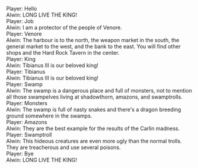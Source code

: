 Player: Hello  
Alwin: LONG LIVE THE KING!  
Player: Job  
Alwin: I am a protector of the people of Venore.  
Player: Venore  
Alwin: The harbour is to the north, the weapon market in the south, the general market to the west, and the bank to the east. You will find other shops and the Hard Rock Tavern in the center.  
Player: King  
Alwin: Tibianus III is our beloved king!  
Player: Tibianus  
Alwin: Tibianus III is our beloved king!  
Player: Swamp  
Alwin: The swamp is a dangerous place and full of monsters, not to mention all those swampelves living at shadowthorn, amazons, and swamptrolls.  
Player: Monsters  
Alwin: The swamp is full of nasty snakes and there's a dragon breeding ground somewhere in the swamps.  
Player: Amazons  
Alwin: They are the best example for the results of the Carlin madness.  
Player: Swamptroll  
Alwin: This hideous creatures are even more ugly than the normal trolls. They are treacherous and use several poisons.  
Player: Bye  
Alwin: LONG LIVE THE KING!  
